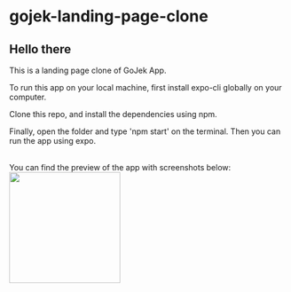# gojek-landing-page-clone
## Hello there
This is a landing page clone of GoJek App.<br>

To run this app on your local machine, first install expo-cli globally on your computer.<br>

Clone this repo, and install the dependencies using npm. <br>

Finally, open the folder and type 'npm start' on the terminal. Then you can run the app using expo. <br>
<br>

You can find the preview of the app with screenshots below: <br>
<img src="https://raw.githubusercontent.com/prmzk/gojek-landing-page-clone/master/screenshots/IMG_0261.PNG" width="200">
